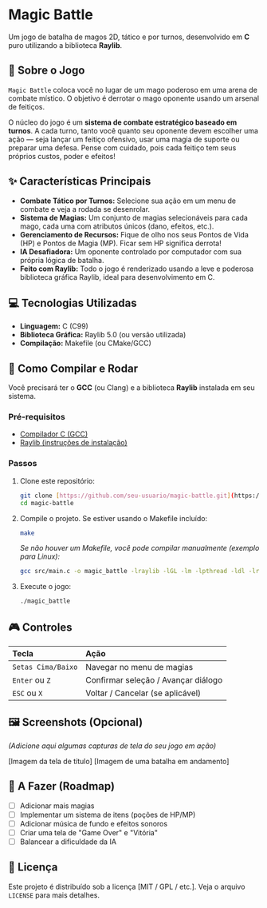 # Magic Battle


Um jogo de batalha de magos 2D, tático e por turnos, desenvolvido em **C** puro utilizando a biblioteca **Raylib**.

## 📖 Sobre o Jogo

`Magic Battle` coloca você no lugar de um mago poderoso em uma arena de combate místico. O objetivo é derrotar o mago oponente usando um arsenal de feitiços.

O núcleo do jogo é um **sistema de combate estratégico baseado em turnos**. A cada turno, tanto você quanto seu oponente devem escolher uma ação — seja lançar um feitiço ofensivo, usar uma magia de suporte ou preparar uma defesa. Pense com cuidado, pois cada feitiço tem seus próprios custos, poder e efeitos!

## ✨ Características Principais

* **Combate Tático por Turnos:** Selecione sua ação em um menu de combate e veja a rodada se desenrolar.
* **Sistema de Magias:** Um conjunto de magias selecionáveis para cada mago, cada uma com atributos únicos (dano, efeitos, etc.).
* **Gerenciamento de Recursos:** Fique de olho nos seus Pontos de Vida (HP) e Pontos de Magia (MP). Ficar sem HP significa derrota!
* **IA Desafiadora:** Um oponente controlado por computador com sua própria lógica de batalha.
* **Feito com Raylib:** Todo o jogo é renderizado usando a leve e poderosa biblioteca gráfica Raylib, ideal para desenvolvimento em C.

## 💻 Tecnologias Utilizadas

* **Linguagem:** C (C99)
* **Biblioteca Gráfica:** Raylib 5.0 (ou versão utilizada)
* **Compilação:** Makefile (ou CMake/GCC)

## 🚀 Como Compilar e Rodar

Você precisará ter o **GCC** (ou Clang) e a biblioteca **Raylib** instalada em seu sistema.

### Pré-requisitos

* [Compilador C (GCC)](https://gcc.gnu.org/)
* [Raylib (instruções de instalação)](https://github.com/raysan5/raylib/wiki/Working-on-GNU-Linux)

### Passos

1.  Clone este repositório:
    ```bash
    git clone [https://github.com/seu-usuario/magic-battle.git](https://github.com/seu-usuario/magic-battle.git)
    cd magic-battle
    ```

2.  Compile o projeto. Se estiver usando o Makefile incluído:
    ```bash
    make
    ```

    *Se não houver um Makefile, você pode compilar manualmente (exemplo para Linux):*
    ```bash
    gcc src/main.c -o magic_battle -lraylib -lGL -lm -lpthread -ldl -lrt -lX11
    ```

3.  Execute o jogo:
    ```bash
    ./magic_battle
    ```

## 🎮 Controles

| Tecla | Ação |
| :--- | :--- |
| `Setas Cima/Baixo` | Navegar no menu de magias |
| `Enter` ou `Z` | Confirmar seleção / Avançar diálogo |
| `ESC` ou `X` | Voltar / Cancelar (se aplicável) |

## 🖼️ Screenshots (Opcional)

*(Adicione aqui algumas capturas de tela do seu jogo em ação)*

[Imagem da tela de título]
[Imagem de uma batalha em andamento]

## 📝 A Fazer (Roadmap)

* [ ] Adicionar mais magias
* [ ] Implementar um sistema de itens (poções de HP/MP)
* [ ] Adicionar música de fundo e efeitos sonoros
* [ ] Criar uma tela de "Game Over" e "Vitória"
* [ ] Balancear a dificuldade da IA

## 📄 Licença

Este projeto é distribuído sob a licença [MIT / GPL / etc.]. Veja o arquivo `LICENSE` para mais detalhes.